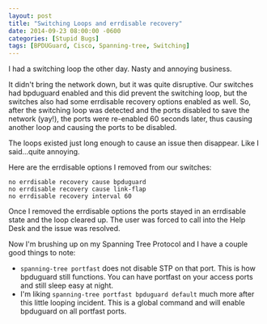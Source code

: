 ```yaml
---
layout: post
title: "Switching Loops and errdisable recovery"
date: 2014-09-23 08:00:00 -0600
categories: [Stupid Bugs]
tags: [BPDUGuard, Cisco, Spanning-tree, Switching]
---
```


I had a switching loop the other day. Nasty and annoying business.

It didn't bring the network down, but it was quite disruptive. Our switches had bpduguard enabled and this did prevent the switching loop, but the switches also had some errdisable recovery options enabled as well. So, after the switching loop was detected and the ports disabled to save the network (yay!), the ports were re-enabled 60 seconds later, thus causing another loop and causing the ports to be disabled.

The loops existed just long enough to cause an issue then disappear. Like I said...quite annoying.

Here are the errdisable options I removed from our switches:

    no errdisable recovery cause bpduguard
    no errdisable recovery cause link-flap
    no errdisable recovery interval 60

Once I removed the errdisable options the ports stayed in an errdisable state and the loop cleared up. The user was forced to call into the Help Desk and the issue was resolved.

Now I'm brushing up on my Spanning Tree Protocol and I have a couple good things to note:

* `spanning-tree portfast` does not disable STP on that port. This is how bpduguard still functions. You can have portfast on your access ports and still sleep easy at night.
* I'm liking `spanning-tree portfast bpduguard default` much more after this little looping incident. This is a global command and will enable bpduguard on all portfast ports.
